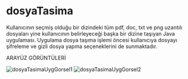 # dosyaTasima
Kullanıcının seçmiş olduğu bir dizindeki tüm pdf, doc, txt ve png uzantılı dosyaları yine kullanıcının belirleyeceği başka bir dizine taşıyan Java uygulaması.
Uygulama dosya taşıma işlemi öncesi kullanıcıya dosyayı şifreleme ve gizli dosya yapma seçeneklerini de sunmaktadır.

ARAYÜZ GÖRÜNTÜLERİ

![dosyaTasimaUygGorsel1](https://github.com/azraoykulukan/dosyaTasima/assets/115402533/2b5a34b4-164c-4e24-8612-d4c071db6de1)
![dosyaTasimaUygGorsel2](https://github.com/azraoykulukan/dosyaTasima/assets/115402533/5f360db9-01a0-4573-8b49-920ee12590f8)
